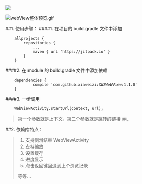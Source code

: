 [![](https://jitpack.io/v/xiaweizi/XWZWebView.svg)](https://jitpack.io/#xiaweizi/XWZWebView)

![webView整体预览.gif](http://upload-images.jianshu.io/upload_images/4043475-3e6e823547b6c003.gif?imageMogr2/auto-orient/strip)

##1. 使用步骤：
####1. 在项目的 build.gradle 文件中添加

		allprojects {
			repositories {
				...
				maven { url 'https://jitpack.io' }
			}
		}
####2. 在 module 的 build.gradle 文件中添加依赖

		dependencies {
		        compile 'com.github.xiaweizi:XWZWebView:1.1.0'
		}
####3. 一步调用

		WebViewActivity.startUrl(context, url);
> 第一个参数就是上下文，第二个参数就是跳转的链接 `URL`

##2. 依赖库特点：

>1. 支持侧滑结束 WebViewActivity
>2. 支持缩放
>3. 设置缓存
>4. 进度显示
>5. 点击返回键回退到上个浏览记录
>
>等等...